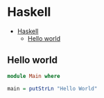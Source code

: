 # Haskell

<!--ts-->
* [Haskell](hasekll.md#haskell)
   * [Hello world](hasekll.md#hello-world)

<!-- Added by: runner, at: Tue Jul 20 10:06:34 UTC 2021 -->

<!--te-->

## Hello world
```haskell
module Main where

main = putStrLn "Hello World"
```
